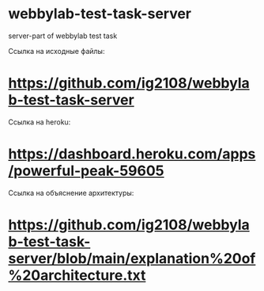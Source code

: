 # webbylab-test-task-server

server-part of webbylab test task

Ссылка на исходные файлы:

# https://github.com/ig2108/webbylab-test-task-server

Ссылка на heroku:

# https://dashboard.heroku.com/apps/powerful-peak-59605

Ссылка на объяснение архитектуры:

# https://github.com/ig2108/webbylab-test-task-server/blob/main/explanation%20of%20architecture.txt
